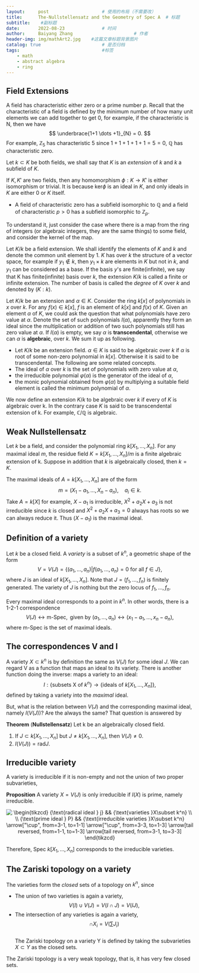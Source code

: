 ```yaml
---
layout:     post   				    # 使用的布局（不需要改）
title:      The-Nullstellensatz and the Geometry of Spec A	# 标题 
subtitle:    #副标题
date:       2022-08-23 				# 时间
author:     Baiyang Zhang 						# 作者
header-img: img/mathArt2.jpg 	#这篇文章标题背景图片
catalog: true 						# 是否归档
tags:								#标签
    - math
    - abstract algebra
    - ring
---
```


<!-- 数学公式 -->
<script src="https://cdn.mathjax.org/mathjax/latest/MathJax.js?config=TeX-AMS-MML_HTMLorMML" type="text/javascript"></script>
<script type="text/x-mathjax-config">
  MathJax.Hub.Config({
    tex2jax: {
      skipTags: ['script', 'noscript', 'style', 'textarea', 'pre'],
      inlineMath: [['$','$']]
    }
  });
</script>

## Field Extensions

A field has characteristic either zero or a prime number $p$. Recall that the characteristic of a field is defined by the minimum number of how many unit elements we can add together to get 0, for example, if the characteristic is N, then we have 
$$
 \underbrace{1+1 \dots +1}_{N} = 0.
$$
For example, $\mathbb{Z}_{5}$ has characteristic 5 since $1+1+1+1+1 = 5 = 0$, $\mathbb{Q}$ has characteristic zero.

Let $k\subset K$ be both fields, we shall say that $K$ is an *extension* of $k$ and $k$ a subfield of $K$. 

If $K,K'$ are two fields, then any homomorphism $\phi: K \to K'$ is either isomorphism or trivial. It is because $\text{ker} \phi$ is an ideal in $K$, and only ideals in $K$ are either 0 or $K$ itself. 

- A field of characteristic zero has a subfield isomorphic to $\mathbb{Q}$ and a field of characteristic $p>0$ has a subfield isomorphic to $\mathbb{Z}_{p}$.

To understand it, just consider the case where there is a map from the ring of integers (or algebraic integers, they are the same things) to some field, and consider the kernel of the map.

Let $K / k$ be a field extension. We shall identify the elements of $K$ and $k$ and denote the common unit element by 1. $K$ has over $k$ the structure of a vector space, for example if $y_{1} \notin k$, then $y_{1} \times k$ are elements in $K$ but not in $k$, and $y_{1}$ can be considered as a base. If the basis $y$'s are finite(infinite), we say that K has finite(infinite) basis over $k$, the extension $K / k$ is called a finite or infinite extension.  The number of basis is called the *degree* of $K$ over $k$ and denoted by $(K : k)$. 

Let $K / k$ be an extension and $\alpha \in K$. Consider the ring $k[x]$ of polynomials in $x$ over $k$. For any $f(x) \in k[x]$, $f$ is an element of $k[x]$ and $f(x)$ of $K$. Given an element $\alpha$ of $K$, we could ask the question that what polynomials have zero value at $\alpha$. Denote the set of such polynomials $I(\alpha)$, apparently they form an ideal since the multiplication or addition of two such polynomials still has zero value at $\alpha$. If $I(\alpha)$ is empty, we say $\alpha$ is **transcendental**, otherwise we can $\alpha$ is **algebraic**, over $k$. We sum it up as following.
- Let $K / k$ be an extension field. $\alpha\in K$ is said to be algebraic over $k$ if $\alpha$ is root of some non-zero polynomial in $k[x]$. Otherwise it is said to be transcendental.
The following are some related concepts.
- The ideal of $\alpha$ over $k$ is the set of polynomials with zero value at $\alpha$,
- the irreducible polynomial $\varphi(\alpha)$ is the generator of the ideal of $\alpha$,
- the monic polynomial obtained from $\varphi(\alpha)$ by multiplying a suitable field element is called the minimum polynomial of $\alpha$.

We now define an extension $K / k$ to be algebraic over $k$ if every of $K$ is algebraic over k. In the contrary case $K$ is said to be transcendental extension of k. For example, $\mathbb{C} / \mathbb{Q}$ is algebraic. 


## Weak Nullstellensatz

Let $k$ be a field,  and consider the polynomial ring $k[X_1,\dots,X_n]$. For any maximal ideal $m$, the residue field $K =k[X_{1},\dots,X_{n}] / m$ is a finite algebraic extension of k. Suppose in addition that $k$ is algebraically closed, then $k = K$. 

The maximal ideals of $A = k[X_{1},\dots,X_{n}]$ are of the form 
$$
m = (X_{1}-a_{1},\dots, X_{n} - a_{n}),\quad a_{i} \in k.
$$
Take $A=k[X]$ for example, $X-a_{1}$ is irreducible, $X^2+a_{2}X+a_{3}$ is not irreducible since $k$ is closed and $X^2+a_{2}X+a_{3}=0$ always has roots so we can always reduce it. Thus $(X-a_{1})$ is the maximal ideal.

## Definition of a variety

Let $k$ be a closed field. A *variety* is a subset of $k^n$, a geometric shape of the form 
$$
V = V(J) = \{ (a_{1},\dots,a_{n}) | f(a_{1},\dots,a_{n})=0 \text{ for all } f\in J  \},
$$
where $J$ is an ideal of $k[X_{1},\dots,X_{n}]$. Note that $J=(f_{1},\dots,f_{n})$ is finitely generated. The variety of $J$ is nothing but the zero locus of $f_{1},\dots,f_{n}$. 

Every maximal ideal corresponds to a point in $k^n$. In other words, there is a 1-2-1 correspondence 
$$
  V(J) \longleftrightarrow \text{m-Spec}, \text{ given by } (a_{1},\dots,a_{n}) \longleftrightarrow (x_{1}-a_{1},\dots,x_{n}-a_{n}),
$$
where m-Spec is the set of maximal ideals.

## The correspondences V and I

A variety $X \subset k^n$ is by definition the same as $V(J)$ for some ideal $J$. We can regard V as a function that maps an ideal to its variety. There is another function doing the inverse: maps a variety to an ideal:
$$
  I: \{ \text{subsets X of } k^n \} \to \{ \text{ideals of } k[X_{1},\dots,X_{n}]\},
$$
defined by taking a variety into the *maximal* ideal.

But, what is the relation between $V(J)$ and the corresponding maximal ideal, namely $I(V(J))$? Are the always the same? That question is answered by 

**Theorem** (**Nullstellensatz**) Let k be an algebraically closed field.
1. If $J \subset k[X_{1},\dots,X_{n}]$ but $J \neq k[X_{1},\dots,X_{n}]$, then $V(J) \neq 0$.
2. $I(V(J)) = \text{rad} J$.

## Irreducible variety

A variety is irreducible if it is non-empty and not the union of two proper subvarieties, 

**Proposition** A variety $X=V(J)$ is only irreducible if $I(X)$ is prime, namely irreducible.  

<center>
<img src="https://i.upmath.me/svg/%0A%5Cbegin%7Btikzcd%7D%0A%09%7B%5Ctext%7Bradical%20ideal%20%7D%20j%7D%20%26%26%20%7B%5Ctext%7Bvarieties%20%7DX%5Csubset%20k%5En%7D%20%5C%5C%0A%09%5C%5C%0A%09%7B%5Ctext%7Bprime%20ideal%20%7D%20P%7D%20%26%26%20%7B%5Ctext%7Birreducible%20varieties%20%7DX%5Csubset%20k%5En%7D%0A%09%5Carrow%5B%22%5Ccup%22%2C%20from%3D3-1%2C%20to%3D1-1%5D%0A%09%5Carrow%5B%22%5Ccup%22%2C%20from%3D3-3%2C%20to%3D1-3%5D%0A%09%5Carrow%5Btail%20reversed%2C%20from%3D1-1%2C%20to%3D1-3%5D%0A%09%5Carrow%5Btail%20reversed%2C%20from%3D3-1%2C%20to%3D3-3%5D%0A%5Cend%7Btikzcd%7D%0A" alt="
\begin{tikzcd}
	{\text{radical ideal } j} &amp;&amp; {\text{varieties }X\subset k^n} \\
	\\
	{\text{prime ideal } P} &amp;&amp; {\text{irreducible varieties }X\subset k^n}
	\arrow[&quot;\cup&quot;, from=3-1, to=1-1]
	\arrow[&quot;\cup&quot;, from=3-3, to=1-3]
	\arrow[tail reversed, from=1-1, to=1-3]
	\arrow[tail reversed, from=3-1, to=3-3]
\end{tikzcd}
" />
</center>

Therefore, Spec $k[X_{1},\dots,X_{n}]$ corresponds to the irreducible varieties.

## The Zariski topology on a variety

The varieties form  the *closed* sets of a topology on $k^n$, since 
- The union of two varieties is again a variety,  
$$
V(I) \cup V(J) = V(I\cap J) = V(IJ),
$$
- The intersection of any varieties is again a variety,   
$$
\cap X_{i} = V\left( \sum J_{i} \right)
$$  
The Zariski topology on a variety Y is defined by taking the subvarieties $X \subset Y$ as the closed sets.

The Zariski topology is a very weak topology, that is, it has very few closed sets.